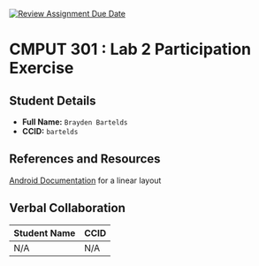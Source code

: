 [![Review Assignment Due Date](https://classroom.github.com/assets/deadline-readme-button-22041afd0340ce965d47ae6ef1cefeee28c7c493a6346c4f15d667ab976d596c.svg)](https://classroom.github.com/a/4btn9xaF)
# CMPUT 301 : Lab 2 Participation Exercise

## Student Details

- **Full Name:** `Brayden Bartelds`
- **CCID:** `bartelds`

## References and Resources

[Android Documentation](https://developer.android.com/develop/ui/views/layout/linear) for a linear layout

## Verbal Collaboration

| Student Name | CCID      |
| ------------ | --------- |
|     N/A      | N/A       |
